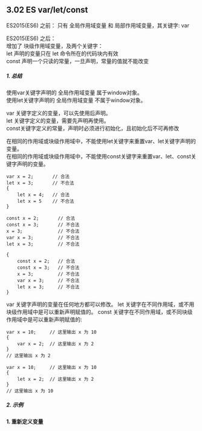 ## 3.02 ES var/let/const

ES2015(ES6) 之前：
只有 全局作用域变量 和 局部作用域变量，其关键字: var     


ES2015(ES6) 之后：        
增加了 块级作用域变量，及两个关键字：      
let   声明的变量只在 let 命令所在的代码块内有效           
const 声明一个只读的常量，一旦声明，常量的值就不能改变           

##### 1. 总结

使用var关键字声明的 全局作用域变量 属于window对象。     
使用let关键字声明的 全局作用域变量 不属于window对象。       

var  关键字定义的变量，可以先使用后声明。           
let  关键字定义的变量，需要先声明再使用。               
const关键字定义的常量，声明时必须进行初始化，且初始化后不可再修改                


在相同的作用域或块级作用域中，不能使用let关键字来重置var、let关键字声明的变量。        
在相同的作用域或块级作用域中，不能使用const关键字来重置var、let、const关键字声明的变量。           
```
var x = 2;       // 合法
let x = 3;       // 不合法
{
    let x = 4;   // 合法
    let x = 5    // 不合法
}

const x = 2;       // 合法
const x = 3;       // 不合法
x = 3;             // 不合法
var x = 3;         // 不合法
let x = 3;         // 不合法

{
    const x = 2;   // 合法
    const x = 3;   // 不合法
    x = 3;         // 不合法
    var x = 3;     // 不合法
    let x = 3;     // 不合法
}

```

var   关键字声明的变量在任何地方都可以修改。
let   关键字在不同作用域，或不用块级作用域中是可以重新声明赋值的。
const 关键字在不同作用域，或不同块级作用域中是可以重新声明赋值的:

```
var x = 10;     // 这里输出 x 为 10
{ 
    var x = 2;  // 这里输出 x 为 2
}
// 这里输出 x 为 2

var x = 10;     // 这里输出 x 为 10
{ 
    let x = 2;  // 这里输出 x 为 2
}
// 这里输出 x 为 10
```



##### 2. 示例
**1. 重新定义变量**
